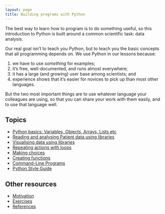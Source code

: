 ```yaml
---
layout: page
title: Building programs with Python
---
```


The best way to learn how to program is to do something useful, so this introduction to Python is built around a common scientific task: data analysis.

Our real goal isn’t to teach you Python, but to teach you the basic concepts that all programming depends on. We use Python in our lessons because:

1. we have to use *something* for examples;
2. it’s free, well-documented, and runs almost everywhere;
3. it has a large (and growing) user base among scientists; and
4. experience shows that it’s easier for novices to pick up than most other languages.

But the two most important things are to use whatever language your colleagues are using, so that you can share your work with them easily, and to use that language well.

## Topics

*  [Python basics: Variables, Objects, Arrays,  Lists etc](01-basic.html)
*  [Reading and analysing Patient data using libraries](02-numpy.html)
*  [Visualising data using libraries](03-visualisation.html)
*  [Repeating actions with loops](04-loop.html)
*  [Making choices](05-cond.html)
*  [Creating functions](06-func.html)
*  [Command-Line Programs](07-cmdline.html)
*  [Python Style Guide](08-Python-style-guide.html)

## Other resources

*  [Motivation](motivation.html)
*  [Exercises](Challenges.html)
*  [References](references.html)
